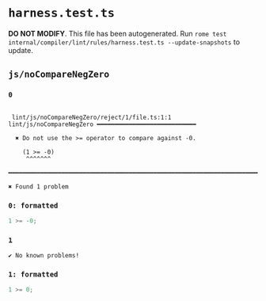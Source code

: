 # `harness.test.ts`

**DO NOT MODIFY**. This file has been autogenerated. Run `rome test internal/compiler/lint/rules/harness.test.ts --update-snapshots` to update.

## `js/noCompareNegZero`

### `0`

```

 lint/js/noCompareNegZero/reject/1/file.ts:1:1 lint/js/noCompareNegZero ━━━━━━━━━━━━━━━━━━━━━━━━━━━━

  ✖ Do not use the >= operator to compare against -0.

    (1 >= -0)
     ^^^^^^^

━━━━━━━━━━━━━━━━━━━━━━━━━━━━━━━━━━━━━━━━━━━━━━━━━━━━━━━━━━━━━━━━━━━━━━━━━━━━━━━━━━━━━━━━━━━━━━━━━━━━

✖ Found 1 problem

```

### `0: formatted`

```ts
1 >= -0;

```

### `1`

```
✔ No known problems!

```

### `1: formatted`

```ts
1 >= 0;

```
